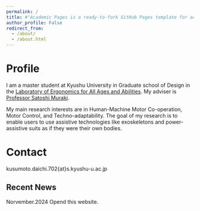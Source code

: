 ```yaml
---
permalink: /
title: #"Academic Pages is a ready-to-fork GitHub Pages template for academic personal websites"
author_profile: False
redirect_from:
  - /about/
  - /about.html
---
```

Profile
======
I am a master student at Kyushu University in Graduate school of Design in the [Laboratory of Ergonomics for All Ages and Abilities](https://www.design.kyushu-u.ac.jp/~muraki/en/index.html). My adviser is [Professor Satoshi Muraki](https://hyoka.ofc.kyushu-u.ac.jp/html/100021109_en.html).

My main research interests are in Human-Machine Motor Co-operation, Motor Control, and Techno-adaptability. The goal of my research is to enable users to use assistive technologies like exoskeletons and power-assistive suits as if they were their own bodies.

Contact
======
kusumoto.daichi.702{at}s.kyushu-u.ac.jp

Recent News
------
Norvember.2024 Opend this website.
